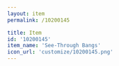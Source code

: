 ```yaml
---
layout: item
permalink: /10200145

title: Item
id: '10200145'
item_name: 'See-Through Bangs'
icon_url: 'customize/10200145.png'
---
```

